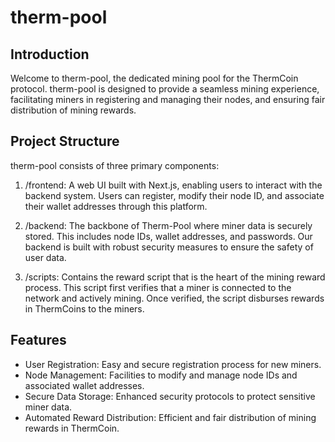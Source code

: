 
# therm-pool

## Introduction
Welcome to therm-pool, the dedicated mining pool for the ThermCoin protocol. therm-pool is designed to provide a seamless mining experience, facilitating miners in registering and managing their nodes, and ensuring fair distribution of mining rewards.

## Project Structure
therm-pool consists of three primary components:

1. /frontend: A web UI built with Next.js, enabling users to interact with the backend system. Users can register, modify their node ID, and associate their wallet addresses through this platform.

2. /backend: The backbone of Therm-Pool where miner data is securely stored. This includes node IDs, wallet addresses, and passwords. Our backend is built with robust security measures to ensure the safety of user data.

3. /scripts: Contains the reward script that is the heart of the mining reward process. This script first verifies that a miner is connected to the network and actively mining. Once verified, the script disburses rewards in ThermCoins to the miners.

## Features
- User Registration: Easy and secure registration process for new miners.
- Node Management: Facilities to modify and manage node IDs and associated wallet addresses.
- Secure Data Storage: Enhanced security protocols to protect sensitive miner data.
- Automated Reward Distribution: Efficient and fair distribution of mining rewards in ThermCoin.
